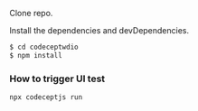 Clone repo.

Install the dependencies and devDependencies.

```sh
$ cd codeceptwdio
$ npm install
```

### How to trigger UI test

```sh
npx codeceptjs run
```
